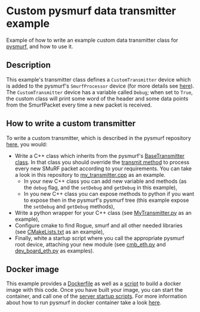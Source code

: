 # Custom pysmurf data transmitter example

Example of how to write an example custom data transmitter class for [pysmurf](https://github.com/slaclab/pysmurf), and how to use it.

## Description

This example's transmitter class defines a `CustomTransmitter` device which is added to the pysmurf's `SmurfProcessor` device (for more details see [here](https://github.com/slaclab/pysmurf/blob/pre-release/README.SmurfProcessor.md)). The `CustomTransmitter` device has a variable called `Debug`; when set to `True`, the custom class will print some word of the header and some data points from the SmurfPacket every time a new packet is received.

## How to write a custom transmitter

To write a custom transmitter, which is described in the pysmurf repository [here](https://github.com/slaclab/pysmurf/blob/pre-release/README.CustomDataTransmitter.md), you would:
- Write a C++ class which inherits from the pysmurf's [BaseTransmitter class](https://github.com/slaclab/pysmurf/blob/pre-release/include/smurf/core/transmitters/BaseTransmitter.h). In that class you should override the [transmit method](https://github.com/slaclab/pysmurf/blob/pre-release/include/smurf/core/transmitters/BaseTransmitter.h#L74) to process every new SMuRF packet according to your requirements. You can take a look in this repository to [my_transmitter.cpp](src/my_transmitter.cpp) as an example.
  - In your new C++ class you can add new variable and methods (as the `debug` flag, and the `setDebug` and `getDebug` in this example),
  - In you new C++ class you can expose methods to python if you want to expose then in the pysmurf's pysmurf tree (this example expose the `setDebug` and `getDebug` methods),
- Write a python wrapper for your C++ class (see [MyTransmitter.py](python/mymodule/transmitters/_MyTransmitter.py) as an example),
- Configure cmake to find Rogue, smurf and all other needed libraries (see [CMakeLists.txt](CMakeLists.txt) as an example),
- Finally, white a startup script where you call the appropriate pysmurf root device, attaching your new module (see [cmb_eth.py](server_scripts/cmb_eth.py) and [dev_board_eth.py](server_scripts/dev_board_eth.py) as examples).

## Docker image

This example provides a [Dockerfile](Dockerfile) as well as a [script](build_docker.sh) to build a docker image with this code. Once you have built your image, you can start the container, and call one of the [server startup scripts](server_scripts). For more information about how to run pysmurf in docker container take a look [here](https://github.com/slaclab/pysmurf/blob/pre-release/README.Docker.md).